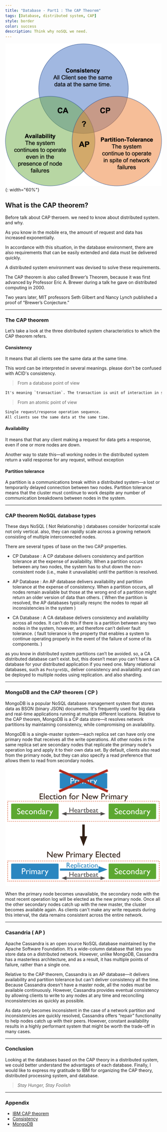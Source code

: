 ```yaml
---
title: "Database - Part1 : The CAP Theorem"
tags: [Database, distributed system, CAP]
style: border
color: success
description: Think why noSQL we need.
---
```


![CAP](/assets/images/blog/2020-12-17-Database-the-cap-theorem/cap.png){: width="60%"}

## What is the CAP theorem?

Before talk about CAP theroem. we need to know about distributed system. and why.

As you know in the mobile era, the amount of request and data has increased exponentially.

In accordance with this situation, in the database environment, there are also requirements that can be easily extended and data must be delivered quickly.

A distributed system environment was devised to solve these requirements.

The CAP theorem is also called Brewer’s Theorem, because it was first advanced by Professor Eric A. Brewer during a talk he gave on distributed computing in 2000. 

Two years later, MIT professors Seth Gilbert and Nancy Lynch published a proof of “Brewer’s Conjecture.”

---

### The CAP theorem

Let’s take a look at the three distributed system characteristics to which the CAP theorem refers.

#### Consistency

It means that all clients see the same data at the same time.

This word can be interpreted in several meanings. please don't be confused with ACID's consistency.

> From a database point of view

```txt
It's meaning `transaction`. The transaction is unit of interaction in such database system. actually, in database transaction has ACID properties.
```

> From an atomic point of view

```txt
Single request/response operation sequence.
All clients see the same data at the same time.
```

#### Availability

It means that that any client making a request for data gets a response, even if one or more nodes are down.

Another way to state this—all working nodes in the distributed system return a valid response for any request, without exception

#### Partition tolerance

A partition is a communications break within a distributed system—a lost or temporarily delayed connection between two nodes. Partition tolerance means that the cluster must continue to work despite any number of communication breakdowns between nodes in the system.

---

### CAP theorem NoSQL database types

These days NoSQL ( Not Relationship ) databases consider horizontal scale not only vertical. also, they can rapidly scale across a growing network consisting of multiple interconnected nodes.

There are several types of base on the two CAP properties.

- CP Database : A CP database delivers consistency and partition tolerance at the expense of availability. When a partition occurs between any two nodes, the system has to shut down the non-consistent node (i.e., make it unavailable) until the partition is resolved.
  
- AP Database : An AP database delivers availability and partition tolerance at the expense of consistency. When a partition occurs, all nodes remain available but those at the wrong end of a partition might return an older version of data than others. ( When the partition is resolved, the AP databases typically resync the nodes to repair all inconsistencies in the system )

- CA Database : A CA database delivers consistency and availability across all nodes. It can’t do this if there is a partition between any two nodes in the system, however, and therefore can’t deliver fault tolerance. ( fault tolerance is the property that enables a system to continue operating properly in the event of the failure of some of its components. )

as you know in distributed system partitions can’t be avoided. so, a CA distributed database can’t exist. but, this doesn’t mean you can’t have a CA database for your distributed application if you need one. Many relational databases, such as `PostgreSQL`, deliver consistency and availability and can be deployed to multiple nodes using replication. and also sharding.

---

### MongoDB and the CAP theorem ( CP )

MongoDB is a popular NoSQL database management system that stores data as BSON (binary JSON) documents. It's frequently used for big data and real-time applications running at multiple different locations. Relative to the CAP theorem, MongoDB is a CP data store—it resolves network partitions by maintaining consistency, while compromising on availability.

MongoDB is a single-master system—each replica set can have only one primary node that receives all the write operations. All other nodes in the same replica set are secondary nodes that replicate the primary node's operation log and apply it to their own data set. By default, clients also read from the primary node, but they can also specify a read preference that allows them to read from secondary nodes.

![CAP](/assets/images/blog/2020-12-17-Database-the-cap-theorem/mongodb_failover.svg)

When the primary node becomes unavailable, the secondary node with the most recent operation log will be elected as the new primary node. Once all the other secondary nodes catch up with the new master, the cluster becomes available again. As clients can't make any write requests during this interval, the data remains consistent across the entire network.

---

### Casandria ( AP )

Apache Cassandra is an open source NoSQL database maintained by the Apache Software Foundation. It’s a wide-column database that lets you store data on a distributed network. However, unlike MongoDB, Cassandra has a masterless architecture, and as a result, it has multiple points of failure, rather than a single one.

Relative to the CAP theorem, Cassandra is an AP database—it delivers availability and partition tolerance but can't deliver consistency all the time. Because Cassandra doesn't have a master node, all the nodes must be available continuously. However, Cassandra provides eventual consistency by allowing clients to write to any nodes at any time and reconciling inconsistencies as quickly as possible.

As data only becomes inconsistent in the case of a network partition and inconsistencies are quickly resolved, Cassandra offers “repair” functionality to help nodes catch up with their peers. However, constant availability results in a highly performant system that might be worth the trade-off in many cases.

---

### Conclusion

Looking at the databases based on the CAP theory in a distributed system, we could better understand the advantages of each database. Finally, I would like to express my gratitude to IBM for organizing the CAP theory, distributed processing system, and database.

> _Stay Hunger, Stay Foolish_

---

### Appendix

- [IBM CAP theorem](https://www.ibm.com/cloud/learn/cap-theorem)
- [Consistency](https://en.wikipedia.org/wiki/Consistency_(database_systems))
- [MongoDB](https://docs.mongodb.com/manual/replication/)
